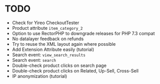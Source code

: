 # TODO
- Check for Yireo CheckoutTester
- Product attribute `item_category_2`
- Option to use RectorPHP to downgrade releases for PHP 7.3 compat
- No datalayer feedback on refunds
- Try to reuse the XML layout again where possible
- Add Extension Attribute easily (tutorial)
- Search event: `view_search_results`
- Search event: `search`
- Double-check product clicks on search page
- Double-check product clicks on Related, Up-Sell, Cross-Sell
- IP anonymization (tutorial)

